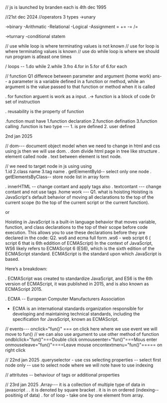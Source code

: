 
// js is launched by branden each is 4th dec 1995









//21st dec 2024
//operators 
  3 types
  ->unary 


  ->binary 
  -Arithmatic
  -Relational
  -Logical
  -Assignment
   =  += -= /=
      


  ->turnary 
  -conditional statem
  

  // use while loop is where terminating values is not known 
  // use for loop is where terminating values is known
  // use do while loop is where we should run program is atleast one times 

  / loops -- 
  1.do while
  2.while
  3.fro
  4.for in
  5.for of
  6.for each


// function 
Q1 differece  between parameter and argument (home work)
 ans-- a parameter is a variable defined in a function or method, while an argument is the value passed to that function or method when it is called

.  for function arguent is work as a input.
.-> function is a block of code 0r set of instruction 

.  reusability is the property of function 

.function must have 
 1.function declaration
 2.function defination
 3.function calling 
  .function is two type  --- 1. is pre defined 2. user defined

  
2nd jan 2025

// dom--- document object model
  when we need to change in html and css using js then we will use dom.
 . dom  divide html page in tree like structure
 . element called node
 . text between element is text node.

 // we need to target node in js using using   
 1.id 
 2.class name 
 3.tag name
 . getElementById-- select only one node
 . getElementsByClass-- store node list  in array form 

 . innerHTML -- change contant and apply tags also
 . textcontant --- change contant and not use tags 
.home work --- 
Q1. what is hoisting
  Hoisting is JavaScript's default behavior of moving all declarations to the top of the current scope (to the top of the current script or the current function).

 or   

   Hoisting in JavaScript is a built-in language behavior that moves variable, function, and class declarations to the top of their scope before code execution. This allows you to use these declarations before they are declared in the code:
Q2. ws6 and ecma full form 
   .ws6 - web script 6 ( script 6 that is 6th eddition of ECMAScript)
  In the context of JavaScript, WS6 likely refers to ECMAScript 6 (ES6), which is the sixth edition of the ECMAScript standard. ECMAScript is the standard upon which JavaScript is based.

  Here’s a breakdown:


  .  ECMAScript was created to standardize JavaScript, and ES6 is the 6th version of ECMAScript, it was published in 2015, and is also known as ECMAScript 2015.

  . ECMA -- European Computer Manufacturers Association

  - ECMA is an international standards organization responsible for developing and maintaining technical standards, including the specification for JavaScript, known as ECMAScript.


// events---
      onclick="fun()" === on click here where we use event  we will move to fun() 
      // we can also use argument to use other method of function 
     ondblclick="fun()"===Double click
     onmouseenter="fun()"===Mous enter
     onmouseleave="fun()"====Leave mouse
     oncontextmenu="fun()"===== on right click


// 22nd jan 2025
.queryselector - use css selecting properties
-- select first node only
-- use to select node where we will note have to use indexing 

// attritutes -- behaviour of tags or additional properties

// 23rd jan 2025
.Array--- it is a collection of multiple type of data in javascript . 
. it is denoted by square bracket
. it is in on ordered (indexing-- positinig of data)
. for of loop - take one by one element from array.









